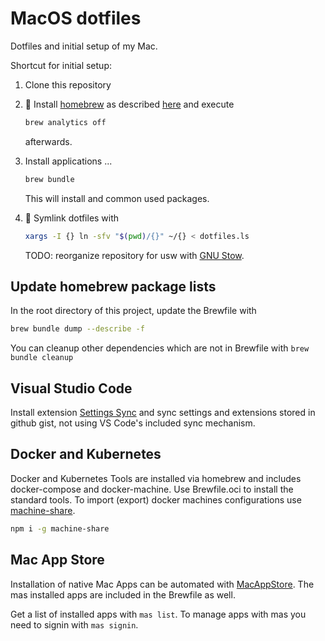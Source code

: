# MacOS dotfiles

Dotfiles and initial setup of my Mac.

Shortcut for initial setup:

1. Clone this repository
2. 🍻 Install [homebrew](https://brew.sh) as described [here](https://docs.brew.sh/Installation) and execute

   ```sh
   brew analytics off
   ```

   afterwards.

3. Install applications ...

   ```sh
   brew bundle
   ```

   This will install  and common used packages.

4. 🔗 Symlink dotfiles with

   ```sh
   xargs -I {} ln -sfv "$(pwd)/{}" ~/{} < dotfiles.ls
   ```
   TODO: reorganize repository for usw with [GNU Stow](https://www.gnu.org/software/stow/manual/stow.html).

## Update homebrew package lists

In the root directory of this project, update the Brewfile with

```sh
brew bundle dump --describe -f
```

You can cleanup other dependencies which are not in Brewfile with `brew bundle cleanup`


## Visual Studio Code

Install extension [Settings Sync](https://marketplace.visualstudio.com/items?itemName=Shan.code-settings-sync) and sync settings and extensions stored in github gist, not using VS Code's included sync mechanism.

## Docker and Kubernetes

Docker and Kubernetes Tools are installed via homebrew and includes docker-compose and docker-machine. Use Brewfile.oci to install the standard tools.
To import (export) docker machines configurations
use [machine-share](https://www.npmjs.com/package/machine-share).

```sh
npm i -g machine-share
```

## Mac App Store

Installation of native Mac Apps can be automated with [MacAppStore](http://macappstore.org/). The mas installed apps are included in the Brewfile as well.

Get a list of installed apps with `mas list`. 
To manage apps with mas you need to signin with `mas signin`.
